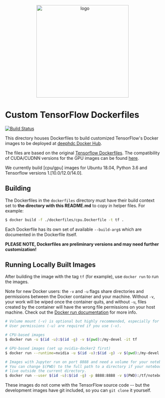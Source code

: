 <div align="center">
<img src="https://marketplace.deep-hybrid-datacloud.eu/images/logo-deep.png" alt="logo" width="300"/>
</div>

# Custom TensorFlow Dockerfiles

[![Build Status](https://jenkins.indigo-datacloud.eu/buildStatus/icon?job=Pipeline-as-code/DEEP-OC-org/tensorflow_dockerfiles/master)](https://jenkins.indigo-datacloud.eu/job/Pipeline-as-code/job/DEEP-OC-org/job/tensorflow_dockerfiles/job/master)

This directory houses Dockerfiles to build customized TensorFlow's Docker images to be deployed at 
[deephdc Docker Hub](https://hub.docker.com/r/deephdc/tensorflow).

The files are based on the original [Tensorflow Dockerfiles](https://github.com/tensorflow/tensorflow/tree/master/tensorflow/tools/dockerfiles).
The compatibility of CUDA/CUDNN versions for the GPU images can be found [here](https://www.tensorflow.org/install/source#tested_build_configurations).

We currently build [cpu/gpu] images for Ubuntu 18.04, Python 3.6 and Tensorflow versions 1.[10.0/12.0/14.0].

## Building

The Dockerfiles in the `dockerfiles` directory must have their build context set
to **the directory with this README.md** to copy in helper files. For example:

```bash
$ docker build -f ./dockerfiles/cpu.Dockerfile -t tf .
```

Each Dockerfile has its own set of available `--build-arg`s which are documented
in the Dockerfile itself.

**PLEASE NOTE, Dockerfiles are preliminary versions and may need further customization!**

## Running Locally Built Images

After building the image with the tag `tf` (for example), use `docker run` to
run the images.

Note for new Docker users: the `-v` and `-u` flags share directories and
permissions between the Docker container and your machine. Without `-v`, your
work will be wiped once the container quits, and without `-u`, files created by
the container will have the wrong file permissions on your host machine. Check
out the
[Docker run documentation](https://docs.docker.com/engine/reference/run/) for
more info.

```bash
# Volume mount (-v) is optional but highly recommended, especially for Jupyter.
# User permissions (-u) are required if you use (-v).

# CPU-based images
$ docker run -u $(id -u):$(id -g) -v $(pwd):/my-devel -it tf

# GPU-based images (set up nvidia-docker2 first)
$ docker run --runtime=nvidia -u $(id -u):$(id -g) -v $(pwd):/my-devel -it tf

# Images with Jupyter run on port 8888 and need a volume for your notebooks
# You can change $(PWD) to the full path to a directory if your notebooks
# live outside the current directory.
$ docker run --user $(id -u):$(id -g) -p 8888:8888 -v $(PWD):/tf/notebooks -it tf
```

These images do not come with the TensorFlow source code -- but the development
images have git included, so you can `git clone` it yourself.

